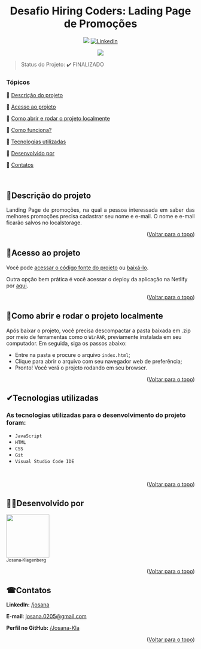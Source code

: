 <div id="top"></div>
<h1 align="center"> Desafio Hiring Coders: Lading Page de Promoções </h1> 

<p align="center">
  <a href="https://pechincha-linda.netlify.app/"><img src="https://img.shields.io/static/v1?label=Netlify&message=deploy&color=blue&style=for-the-badge&logo=netlify"/></a>
  <a href="//www.linkedin.com/in/josana/"><img src="https://img.shields.io/badge/-LinkedIn-black.svg?style=for-the-badge&logo=linkedin&colorB=555" alt="LinkedIn"></a>
</p>
<p align="center">
<img src="https://img.shields.io/badge/STATUS-FINALIZADO-green"/>
</p>
  
> Status do Projeto: :heavy_check_mark: FINALIZADO

### Tópicos  

:small_blue_diamond: [Descrição do projeto](#descrição-do-projeto)

:small_blue_diamond: [Acesso ao projeto](#acesso-ao-projeto)

:small_blue_diamond: [Como abrir e rodar o projeto localmente](#como-abrir-e-rodar-o-projeto-localmente)

:small_blue_diamond: [Como funciona?](#como-funciona)

:small_blue_diamond: [Tecnologias utilizadas](#tecnologias-utilizadas)

:small_blue_diamond: [Desenvolvido por](#desenvolvido-por)

:small_blue_diamond: [Contatos](#contatos)

</br>

## <a name=“descrição-do-projeto”>🧾Descrição do projeto<a/>  

<p align="justify">
Landing Page de promoções, na qual a pessoa interessada em saber das melhores promoções precisa cadastrar seu nome e e-mail. O nome e e-mail ficarão salvos no localstorage.
</p>

<p align="right">(<a href="#top">Voltar para o topo</a>)</p>

## <a name=“acesso-ao-projeto”>📁Acesso ao projeto<a/> 

Você pode [acessar o código fonte do projeto](https://github.com/Josana-Kla/desafio-lading-page/tree/master/Desafio-Landing-Page) ou [baixá-lo](https://github.com/Josana-Kla/desafio-lading-page/archive/refs/heads/master.zip).

Outra opção bem prática é você acessar o deploy da aplicação na Netlify por [aqui](https://pechincha-linda.netlify.app/).

<p align="right">(<a href="#top">Voltar para o topo</a>)</p>


## <a name=“como-abrir-e-rodar-o-projeto-localmente”>🔌Como abrir e rodar o projeto localmente<a/> 

Após baixar o projeto, você precisa descompactar a pasta baixada em .zip por meio de ferramentas como o `WinRAR`, previamente instalada em seu computador. Em seguida, siga os passos abaixo:

- Entre na pasta e procure o arquivo `index.html`;
- Clique para abrir o arquivo com seu navegador web de preferência;
- Pronto! Você verá o projeto rodando em seu browser.

<p align="right">(<a href="#top">Voltar para o topo</a>)</p>

<!--
## <a name=“como-funciona”>🔨Como funciona?<a/> 

Ao rodar o arquivo index.html com seu navegador de preferência, você acessará ...........
</br>

<p align="right">(<a href="#top">Voltar para o topo</a>)</p>
-->

## <a name=“tecnologias-utilizadas”>✔Tecnologias utilizadas<a/>
### As tecnologias utilizadas para o desenvolvimento do projeto foram:
- ``JavaScript``
- ``HTML``
- ``CSS``
- ``Git``
- ``Visual Studio Code IDE`` 
</br>

<p align="right">(<a href="#top">Voltar para o topo</a>)</p>


## <a name=“desenvolvido-por”>👩‍💻Desenvolvido por<a/>

[<img src="https://avatars.githubusercontent.com/u/73187817?s=400&u=343a33ac5cbd16538d7c39b20e42764dfcf1c7e0&v=4" width=115><br><sub>Josana Klagenberg</sub>](https://github.com/Josana-Kla/)

<p align="right">(<a href="#top">Voltar para o topo</a>)</p>

## <a name=“contatos”>☎Contatos<a/>

**LinkedIn:** [/josana](https://www.linkedin.com/in/josana/) 

**E-mail**: [josana.0205@gmail.com](mailto:josana.0205@gmail.com)

**Perfil no GitHub:** [/Josana-Kla](https://github.com/Josana-Kla)

<p align="right">(<a href="#top">Voltar para o topo</a>)</p>
